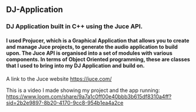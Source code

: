 ## DJ-Application
### DJ Application built in C++ using the Juce API.
#### I used Projucer, which is a Graphical Application that allows you to create and manage Juce projects, to generate the audio application to build upon. The Juce API is organised into a set of modules with various components. In terms of Object Oriented programming, these are classes that I used to bring into my DJ Application and build on. 

A link to the Juce website https://juce.com/

This is a video I made showing my project and the app running:
https://www.loom.com/share/9a7a1c0ff00e40bbb3b615df8310a4ff?sid=2b2e9897-8b20-4170-9cc8-954b1ea4a2ce
